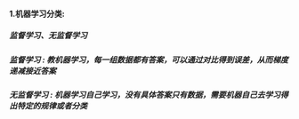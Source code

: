 #### 1.机器学习分类:
##### 监督学习、无监督学习
##### 监督学习 : 教机器学习，每一组数据都有答案，可以通过对比得到误差，从而梯度递减接近答案
##### 无监督学习 : 机器学习自己学习，没有具体答案只有数据，需要机器自己去学习得出特定的规律或者分类
 
